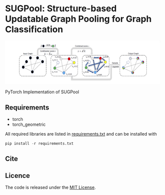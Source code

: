 # SUGPool: Structure-based Updatable Graph Pooling for Graph Classification

![image](https://github.com/SourceCode1037/SUGPool/blob/main/image.png)

PyTorch Implementation of SUGPool

## Requirements

- torch
- torch_geometric

All required libraries are listed in [requirements.txt]() and can be installed with

```python 
pip install -r requirements.txt
```

## Cite

## Licence

The code is released under the [MIT License](https://github.com/SourceCode1037/SUGPool/blob/main/LICENSE). 
